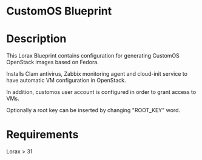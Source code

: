 CustomOS Blueprint
==================

# Description

This Lorax Blueprint contains configuration for generating CustomOS OpenStack images
based on Fedora.

Installs Clam antivirus, Zabbix monitoring agent and cloud-init service
to have automatic VM configuration in OpenStack. 

In addition, customos user account is configured in order to grant access to VMs.

Optionally a root key can be inserted by changing "ROOT_KEY" word.

# Requirements

Lorax > 31
